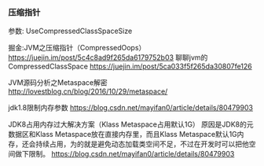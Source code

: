 <!--
 * @Description:
 * @Author: 焦国峰
 * @Github: https://github.com/clement-jiao
 * @Date: 2020-07-16 10:14:02
 * @LastEditors: clement-jiao
 * @LastEditTime: 2020-07-16 10:18:41
-->

### 压缩指针
参数: UseCompressedClassSpaceSize

掘金:JVM之压缩指针（CompressedOops）
https://juejin.im/post/5c4c8ad9f265da6179752b03
聊聊jvm的CompressedClassSpace
https://juejin.im/post/5ca033f5f265da30807fe126

JVM源码分析之Metaspace解密
http://lovestblog.cn/blog/2016/10/29/metaspace/


jdk1.8限制内存参数
https://blog.csdn.net/mayifan0/article/details/80479903


JDK8占用内存过大解决方案（Klass Metaspace占用默认1G）
原因是JDK8的元数据区和Klass Metaspace放在直接内存里，而且Klass Metaspace默认1G内存，还会持续占用，为的就是避免动态加载类空间不足，不过在开发时可以把他空间做下限制。
https://blog.csdn.net/mayifan0/article/details/80479903
